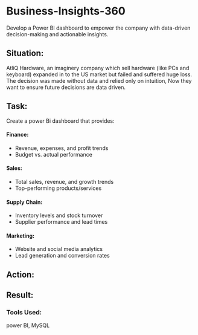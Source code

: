 # Business-Insights-360
Develop a Power BI dashboard to empower the company with data-driven decision-making and actionable insights.

## Situation:
AtliQ Hardware, an imaginery company which sell hardware (like PCs and keyboard) expanded in to the US market but failed and suffered huge loss.
The decision was made without data and relied only on intuition, Now they want to ensure future decisions are data driven.

## Task:
Create a power Bi dashboard that provides:
#### Finance:
- Revenue, expenses, and profit trends
- Budget vs. actual performance

#### Sales:
- Total sales, revenue, and growth trends
- Top-performing products/services

#### Supply Chain:
- Inventory levels and stock turnover
- Supplier performance and lead times

#### Marketing:
- Website and social media analytics
- Lead generation and conversion rates


## Action:



## Result:


### Tools Used:
power BI, MySQL

